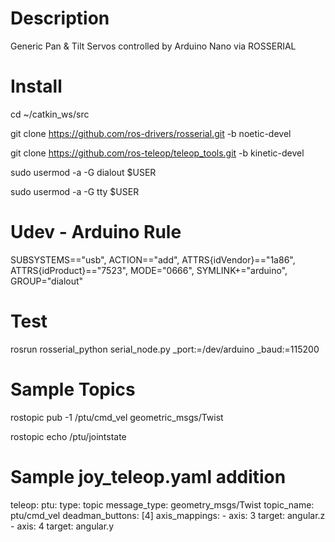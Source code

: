 # Description
Generic Pan &amp; Tilt Servos controlled by Arduino Nano via ROSSERIAL

# Install
cd ~/catkin_ws/src

git clone https://github.com/ros-drivers/rosserial.git -b noetic-devel

git clone https://github.com/ros-teleop/teleop_tools.git -b kinetic-devel

sudo usermod -a -G dialout $USER

sudo usermod -a -G tty $USER

# Udev - Arduino Rule
SUBSYSTEMS=="usb", ACTION=="add", ATTRS{idVendor}=="1a86", ATTRS{idProduct}=="7523", MODE="0666", SYMLINK+="arduino", GROUP="dialout"

# Test
rosrun rosserial_python serial_node.py _port:=/dev/arduino _baud:=115200

# Sample Topics
rostopic pub -1 /ptu/cmd_vel geometric_msgs/Twist

rostopic echo /ptu/jointstate

# Sample joy_teleop.yaml addition

teleop:
  ptu:
    type: topic
    message_type: geometry_msgs/Twist
    topic_name: ptu/cmd_vel
    deadman_buttons: [4]
    axis_mappings:
      -
        axis: 3
        target: angular.z
      -
        axis: 4
        target: angular.y
